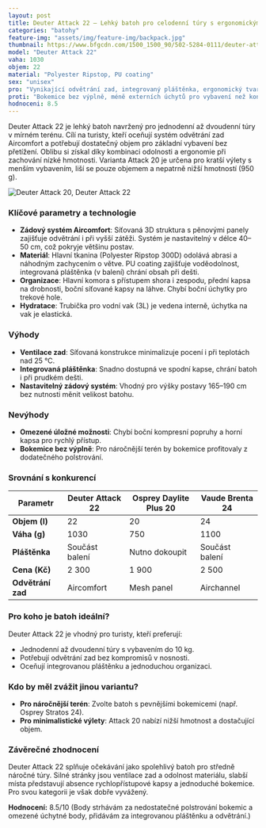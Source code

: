 ```yaml
---
layout: post
title: Deuter Attack 22 – Lehký batoh pro celodenní túry s ergonomickým odvětráním
categories: "batohy"
feature-img: "assets/img/feature-img/backpack.jpg"
thumbnail: https://www.bfgcdn.com/1500_1500_90/502-5284-0111/deuter-attack-22-el-cycling-backpack.jpg
model: "Deuter Attack 22"
vaha: 1030
objem: 22
material: "Polyester Ripstop, PU coating"
sex: "unisex"
pro: "Vynikající odvětrání zad, integrovaný pláštěnka, ergonomický tvarování pro středně náročné túry."
proti: "Bokemice bez výplně, méně externích úchytů pro vybavení než konkurence."
hodnoceni: 8.5
---
```



Deuter Attack 22 je lehký batoh navržený pro jednodenní až dvoudenní túry v mírném terénu. Cílí na turisty, kteří oceňují systém odvětrání zad Aircomfort a potřebují dostatečný objem pro základní vybavení bez přetížení. Oblibu si získal díky kombinaci odolnosti a ergonomie při zachování nízké hmotnosti. Varianta Attack 20 je určena pro kratší výlety s menším vybavením, liší se pouze objemem a nepatrně nižší hmotností (950 g).

![Deuter Attack 20, Deuter Attack 22](https://res.cloudinary.com/dvwv5cne3/image/fetch/w_auto,h_450,c_fill,g_auto,f_auto,q_auto/https://www.bfgcdn.com/1500_1500_90/502-5284-0111/deuter-attack-22-el-cycling-backpack.jpg)

### Klíčové parametry a technologie  
- **Zádový systém Aircomfort**: Síťovaná 3D struktura s pěnovými panely zajišťuje odvětrání i při vyšší zátěži. Systém je nastavitelný v délce 40–50 cm, což pokryje většinu postav.  
- **Materiál**: Hlavní tkanina (Polyester Ripstop 300D) odolává abrasi a náhodným zachycením o větve. PU coating zajišťuje voděodolnost, integrovaná pláštěnka (v balení) chrání obsah při dešti.  
- **Organizace**: Hlavní komora s přístupem shora i zespodu, přední kapsa na drobnosti, boční síťované kapsy na láhve. Chybí boční úchytky pro trekové hole.  
- **Hydratace**: Trubička pro vodní vak (3L) je vedena interně, úchytka na vak je elastická.  

### Výhody  
- **Ventilace zad**: Síťovaná konstrukce minimalizuje pocení i při teplotách nad 25 °C.  
- **Integrovaná pláštěnka**: Snadno dostupná ve spodní kapse, chrání batoh i při prudkém dešti.  
- **Nastavitelný zádový systém**: Vhodný pro výšky postavy 165–190 cm bez nutnosti měnit velikost batohu.  

### Nevýhody  
- **Omezené úložné možnosti**: Chybí boční kompresní popruhy a horní kapsa pro rychlý přístup.  
- **Bokemice bez výplně**: Pro náročnější terén by bokemice profitovaly z dodatečného polstrování.  

### Srovnání s konkurencí  
| Parametr          | Deuter Attack 22 | Osprey Daylite Plus 20 | Vaude Brenta 24 |  
|-------------------|------------------|------------------------|-----------------|  
| **Objem (l)**     | 22               | 20                     | 24              |  
| **Váha (g)**      | 1030             | 750                    | 1100            |  
| **Pláštěnka**     | Součást balení   | Nutno dokoupit         | Součást balení  |  
| **Cena (Kč)**     | 2 300            | 1 900                  | 2 500           |  
| **Odvětrání zad** | Aircomfort       | Mesh panel             | Airchannel      |  

### Pro koho je batoh ideální?  
Deuter Attack 22 je vhodný pro turisty, kteří preferují:  
- Jednodenní až dvoudenní túry s vybavením do 10 kg.  
- Potřebují odvětrání zad bez kompromisů v nosnosti.  
- Oceňují integrovanou pláštěnku a jednoduchou organizaci.  

### Kdo by měl zvážit jinou variantu?  
- **Pro náročnější terén**: Zvolte batoh s pevnějšími bokemicemi (např. Osprey Stratos 24).  
- **Pro minimalistické výlety**: Attack 20 nabízí nižší hmotnost a dostačující objem.  

### Závěrečné zhodnocení  
Deuter Attack 22 splňuje očekávání jako spolehlivý batoh pro středně náročné túry. Silné stránky jsou ventilace zad a odolnost materiálu, slabší místa představují absence rychlopřístupové kapsy a jednoduché bokemice. Pro svou kategorii je však dobře vyvážený.  

**Hodnocení:** 8.5/10 (Body strhávám za nedostatečné polstrování bokemic a omezené úchytné body, přidávám za integrovanou pláštěnku a odvětrání.)